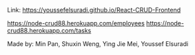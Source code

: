 Link: https://youssefelsuradi.github.io/React-CRUD-Frontend



https://node-crud88.herokuapp.com/employees
https://node-crud88.herokuapp.com/tasks


Made by: Min Pan, Shuxin Weng, Ying Jie Mei, Youssef Elsuradi
